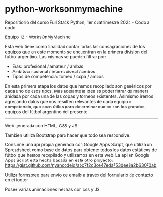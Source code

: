 # python-worksonmymachine
Repositiorio del curso Full Stack Python, 1er cuatrimestre 2024 - Codo a codo

Equipo 12 - WorksOnMyMachine

Esta web tiene como finalidad contar todas las consagraciones de los equipos que en este momento se encuentran en la primera división del fútbol argentino. Las mismas se pueden filtrar por:
- Eras: profesional / amateur / ambas
- Ámbitos: nacional / internacional / ambos
- Tipos de competencia: torneo / copa / ambos

En esta primera etapa los datos que hemos recopilado son genéricos por cada uno de esos tipos. Mas adelante la idea es poder filtrar de manera anidada por cada una de las copas y torneos existentes. Asimismo iremos agregando datos que nos resulten relevantes de cada equipo o competencia, que sean útiles para determinar cuales son los grandes equipos del fútbol argentino del presente.

---------------------------------------

Web generada con HTML, CSS y JS.

Tambien utiliza Bootstrap para hacer que todo sea responsive.

Consume una api propia generada con Google Apps Script, que utiliza un Spreadsheet como base de datos para obtener todos los datos estáticos de fútbol que hemos recopilado y utilizamos en esta web. La api en Google Apps Script esta hecha basada en este otro proyecto:
https://gist.github.com/nyancodeid/abc7f2c3ce47eda753dee8a2b63070ab

Utiliza formspree para envío de emails a través del formulario de contacto en el footer

Posee varias animaciones hechas con css y JS
